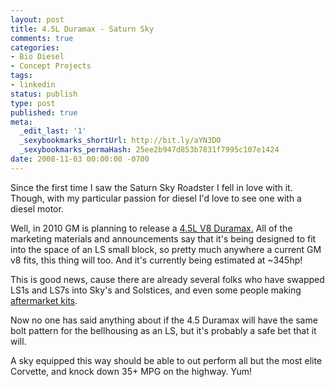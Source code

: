 ```yaml
---
layout: post
title: 4.5L Duramax - Saturn Sky
comments: true
categories:
- Bio Diesel
- Concept Projects
tags:
- linkedin
status: publish
type: post
published: true
meta:
  _edit_last: '1'
  _sexybookmarks_shortUrl: http://bit.ly/aYN3DO
  _sexybookmarks_permaHash: 25ee2b947d853b7831f7995c107e1424
date: 2008-11-03 00:00:00 -0700
---
```

Since the first time I saw the Saturn Sky Roadster I fell in love with it.  Though, with my particular passion for diesel I'd love to see one with a diesel motor.

Well, in 2010 GM is planning to release a <a href="http://www.autoblog.com/2007/06/15/gm-announces-clean-diesel-v8-for-pickups-and-the-hummer-h2/">4.5L V8 Duramax.</a>  All of the marketing materials and announcements say that it's being designed to fit into the space of an LS small block, so pretty much anywhere a current GM v8 fits, this thing will too.  And it's currently being estimated at ~345hp!

This is good news, cause there are already several folks who have swapped LS1s and LS7s into Sky's and Solstices, and even some people making <a href="http://www.mallettcars.com/sky-conversion.htm">aftermarket kits</a>.

Now no one has said anything about if the 4.5 Duramax will have the same bolt pattern for the bellhousing as an LS, but it's probably a safe bet that it will.

A sky equipped this way should be able to out perform all but the most elite Corvette, and knock down 35+ MPG on the highway.  Yum!


